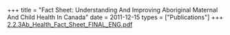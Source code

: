 +++
title = "Fact Sheet: Understanding And Improving Aboriginal Maternal And Child Health In Canada"
date = 2011-12-15
types = ["Publications"]
+++
[2.2.3Ab_Health_Fact_Sheet_FINAL_ENG.pdf](/files/2.2.3Ab_Health_Fact_Sheet_FINAL_ENG.pdf)
